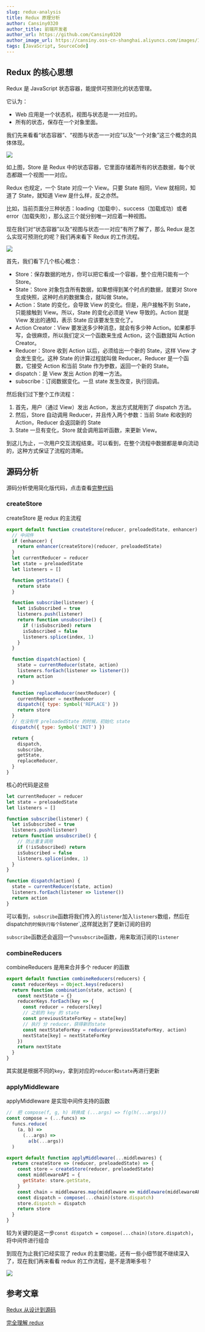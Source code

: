 ```yaml
---
slug: redux-analysis
title: Redux 原理分析
author: Cansiny0320
author_title: 前端开发者
author_url: https://github.com/Cansiny0320
author_image_url: https://cansiny.oss-cn-shanghai.aliyuncs.com/images/1618298366420-logo.jpg
tags: [JavaScript, SourceCode]
---
```


## Redux 的核心思想

Redux 是 JavaScript 状态容器，能提供可预测化的状态管理。

<!--truncate-->

它认为：

- Web 应用是一个状态机，视图与状态是一一对应的。
- 所有的状态，保存在一个对象里面。

我们先来看看“状态容器”、“视图与状态一一对应”以及“一个对象”这三个概念的具体体现。

![](https://cansiny.oss-cn-shanghai.aliyuncs.com/images/1629290427369.png)

如上图，Store 是 Redux 中的状态容器，它里面存储着所有的状态数据，每个状态都跟一个视图一一对应。

Redux 也规定，一个 State 对应一个 View。只要 State 相同，View 就相同，知道了 State，就知道 View 是什么样，反之亦然。

比如，当前页面分三种状态：loading（加载中）、success（加载成功）或者 error（加载失败），那么这三个就分别唯一对应着一种视图。

现在我们对“状态容器”以及“视图与状态一一对应”有所了解了，那么 Redux 是怎么实现可预测化的呢？我们再来看下 Redux 的工作流程。

![](https://cansiny.oss-cn-shanghai.aliyuncs.com/images/1629355306002.png)

首先，我们看下几个核心概念：

- Store：保存数据的地方，你可以把它看成一个容器，整个应用只能有一个 Store。
- State：Store 对象包含所有数据，如果想得到某个时点的数据，就要对 Store 生成快照，这种时点的数据集合，就叫做 State。
- Action：State 的变化，会导致 View 的变化。但是，用户接触不到 State，只能接触到 View。所以，State 的变化必须是 View 导致的。Action 就是 View 发出的通知，表示 State 应该要发生变化了。
- Action Creator：View 要发送多少种消息，就会有多少种 Action。如果都手写，会很麻烦，所以我们定义一个函数来生成 Action，这个函数就叫 Action Creator。
- Reducer：Store 收到 Action 以后，必须给出一个新的 State，这样 View 才会发生变化。这种 State 的计算过程就叫做 Reducer。Reducer 是一个函数，它接受 Action 和当前 State 作为参数，返回一个新的 State。
- dispatch：是 View 发出 Action 的唯一方法。
- subscribe：订阅数据变化。一旦 state 发生改变，执行回调。

然后我们过下整个工作流程：

1. 首先，用户（通过 View）发出 Action，发出方式就用到了 dispatch 方法。
2. 然后，Store 自动调用 Reducer，并且传入两个参数：当前 State 和收到的 Action，Reducer 会返回新的 State
3. State 一旦有变化，Store 就会调用监听函数，来更新 View。

到这儿为止，一次用户交互流程结束。可以看到，在整个流程中数据都是单向流动的，这种方式保证了流程的清晰。

## 源码分析

源码分析使用简化版代码，点击查看[完整代码](https://github.com/Cansiny0320/mini-redux)

### createStore

createStore 是 redux 的主流程

```js
export default function createStore(reducer, preloadedState, enhancer) {
  // 中间件
  if (enhancer) {
    return enhancer(createStore)(reducer, preloadedState)
  }
  let currentReducer = reducer
  let state = preloadedState
  let listeners = []

  function getState() {
    return state
  }

  function subscribe(listener) {
    let isSubscribed = true
    listeners.push(listener)
    return function unsubscribe() {
      if (!isSubscribed) return
      isSubscribed = false
      listeners.splice(index, 1)
    }
  }

  function dispatch(action) {
    state = currentReducer(state, action)
    listeners.forEach(listener => listener())
    return action
  }

  function replaceReducer(nextReducer) {
    currentReducer = nextReducer
    dispatch({ type: Symbol('REPLACE') })
    return store
  }
  // 在没有传 preloadedState 的时候，初始化 state
  dispatch({ type: Symbol('INIT') })

  return {
    dispatch,
    subscribe,
    getState,
    replaceReducer,
  }
}
```

核心的代码是这些

```js
let currentReducer = reducer
let state = preloadedState
let listeners = []

function subscribe(listener) {
  let isSubscribed = true
  listeners.push(listener)
  return function unsubscribe() {
    // 防止重复调用
    if (!isSubscribed) return
    isSubscribed = false
    listeners.splice(index, 1)
  }
}

function dispatch(action) {
  state = currentReducer(state, action)
  listeners.forEach(listener => listener())
  return action
}
```

可以看到，`subscribe`函数将我们传入的`listener`加入`listeners`数组，然后在 dispatch`的时候执行每个`listener`,这样就达到了更新订阅的目的

`subscribe`函数还会返回一个`unsubscribe`函数，用来取消订阅的`listener`

### combineReducers

combineReducers 是用来合并多个 reducer 的函数

```js
export default function combineReducers(reducers) {
  const reducerKeys = Object.keys(reducers)
  return function combination(state, action) {
    const nextState = {}
    reducerKeys.forEach(key => {
      const reducer = reducers[key]
      // 之前的 key 的 state
      const previousStateForKey = state[key]
      // 执行 分 reducer，获得新的state
      const nextStateForKey = reducer(previousStateForKey, action)
      nextState[key] = nextStateForKey
    })
    return nextState
  }
}
```

其实就是根据不同的`key`，拿到对应的`reducer`和`state`再进行更新

### applyMiddleware

applyMiddleware 是实现中间件支持的函数

```js
//  把 compose(f, g, h) 转换成 (...args) => f(g(h(...args)))
const compose = (...funcs) =>
  funcs.reduce(
    (a, b) =>
      (...args) =>
        a(b(...args))
  )

export default function applyMiddleware(...middlewares) {
  return createStore => (reducer, preloadedState) => {
    const store = createStore(reducer, preloadedState)
    const middlewareAPI = {
      getState: store.getState,
    }
    const chain = middlewares.map(middleware => middleware(middlewareAPI))
    const dispatch = compose(...chain)(store.dispatch)
    store.dispatch = dispatch
    return store
  }
}
```

较为关键的是这一步`const dispatch = compose(...chain)(store.dispatch)`，将中间件进行组合

到现在为止我们已经实现了 redux 的主要功能，还有一些小细节就不继续深入了，现在我们再来看看 redux 的工作流程，是不是清晰多啦？

![](https://cansiny.oss-cn-shanghai.aliyuncs.com/images/1629355306002.png)

## 参考文章

[Redux 从设计到源码](https://tech.meituan.com/2017/07/14/redux-design-code.html)

[完全理解 redux](https://github.com/brickspert/blog/issues/22)
